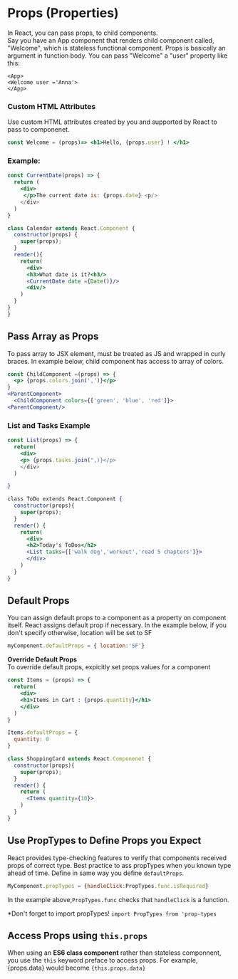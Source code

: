 # Props (Properties)
In React, you can pass props, to child components. <br/>
Say  you have an App component that renders child component called, "Welcome", which is stateless functional component. Props is basically an argument in function body.  You can pass "Welcome" a "user" property like this:

```JSX
<App>
<Welcome user ='Anna'>
</App>
```

### Custom HTML Attributes 
Use custom HTML attributes created by you and supported by React to pass to componenet. 
```jsx
const Welcome = (props)=> <h1>Hello, {props.user} ! </h1>
```



### Example:

```jsx
const CurrentDate(props) => {
  return (
    <div>
     </p>The current date is: {props.date} <p/>
    </div>
  )
}

class Calendar extends React.Component {
  constructor(props) {
    super(props);
  }
  render(){
    return(
      <div>
      <h3>What date is it?<h3/>
      <CurrentDate date ={Date()}/>
      <div/>
    )
  }
}
}
```

## Pass Array as Props
To pass array to JSX element, must be treated as JS and wrapped in curly braces. In example below, child component has access to array of colors. 

```jsx
const ChildComponent =(props) => {
  <p> {props.colors.join(',')}</p>
}
<ParentComponent>
  <ChildComponent colors={['green', 'blue', 'red']}>
<ParentComponent/>
```


### List and Tasks Example 
```jsx
const List(props) => {
  return(
    <div>
    <p> {props.tasks.join(",)}</p>
    </div>
  )

}

class ToDo extends React.Component {
  constructor(props){
    super(props);
  }
  render() {
    return(
      <div>
      <h2>Today's ToDos</h2>
      <List tasks={['walk dog','workout','read 5 chapters']}>
      </div>
    )
  }
}
```


## Default Props 
You can assign default props to a component as a property on component itself. React assigns default prop if necessary. In the example below, if you don't specify otherwise, location will be set to SF

```jsx
myComponent.defaultProps = { location:'SF'}
```
**Override Default Props** </br>
To override default props, expicitly set props values for a component 
```jsx
const Items = (props) => {
  return(
    <div>
    <h1>Items in Cart : {props.quantity}</h1>
    </div>
  )
}

Items.defaultProps = {
  quantity: 0
}

class ShoppingCard extends React.Componenet {
  constructor(props){
    super(props);
  }
  render() {
    return (
      <Items quantity={10}>
    )
  }
}
```


## Use PropTypes to Define Props you Expect
React provides type-checking features to verify that components received props of correct type. Best practice to ass propTypes when you known type ahead of time. Define in same way you define `defaultProps`. 
```jsx
MyComponent.propTypes = {handleClick:PropTypes.func.isRequired}
```
In the example above,`PropTypes.func` checks that `handleClick` is a function. </br>

*Don't forget to import propTypes!
`import PropTypes from 'prop-types`


## Access Props using `this.props`
When using an **ES6 class component** rather than stateless componnent, you use the `this` keyword preface to access props. 
For example, {props.data} would become `{this.props.data}`
